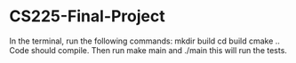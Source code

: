 # CS225-Final-Project
In the terminal, run the following commands:
mkdir build
cd build
cmake ..
Code should compile.  Then run make main and ./main this will run the tests.
